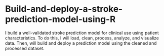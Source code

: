 # Build-and-deploy-a-stroke-prediction-model-using-R
I build a well-validated stroke prediction model for clinical use using patient characteristics. To do this, I will load, clean, process, analyze, and visualize data. Then, will build and deploy a prediction model using the cleaned and processed dataset.
